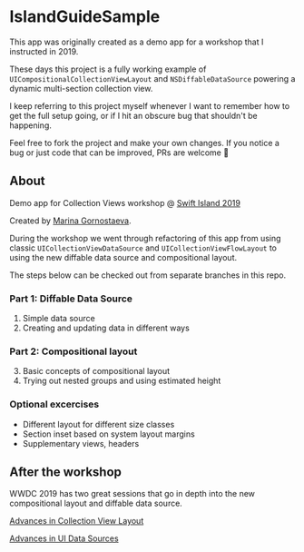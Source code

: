 # IslandGuideSample

This app was originally created as a demo app for a workshop that I instructed in 2019. 

These days this project is a fully working example of `UICompositionalCollectionViewLayout` 
and `NSDiffableDataSource` powering a dynamic multi-section collection view. 

I keep referring to this project myself whenever I want to remember how to get the full setup going, 
or if I hit an obscure bug that shouldn't be happening. 

Feel free to fork the project and make your own changes. 
If you notice a bug or just code that can be improved, PRs are welcome 💛

## About 

Demo app for Collection Views workshop @ [Swift Island 2019](https://swiftisland.nl)

Created by [Marina Gornostaeva](https://twitter.com/hybridcattt).

During the workshop we went through refactoring of this app from using
classic `UICollectionViewDataSource` and `UICollectionViewFlowLayout`
to using the new diffable data source and compositional layout.

The steps below can be checked out from separate branches in this repo.

### Part 1: Diffable Data Source

1. Simple data source
2. Creating and updating data in different ways

### Part 2: Compositional layout

3. Basic concepts of compositional layout
4. Trying out nested groups and using estimated height

### Optional excercises 

- Different layout for different size classes
- Section inset based on system layout margins
- Supplementary views, headers

## After the workshop

WWDC 2019 has two great sessions that go in depth into the new compositional layout and diffable data source.

[Advances in Collection View Layout](https://developer.apple.com/videos/play/wwdc2019/215/)

[Advances in UI Data Sources](https://developer.apple.com/videos/play/wwdc2019/220)
